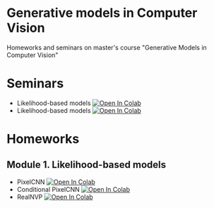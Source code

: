 # Generative models in Computer Vision

Homeworks and seminars on master's course "Generative Models in Computer Vision"

# Seminars

- Likelihood-based models [![Open In Colab](https://colab.research.google.com/assets/colab-badge.svg)](https://colab.research.google.com/github/a4-edu/course_gmcv/blob/hw1/module1-likelihood/seminar.ipynb)
- Likelihood-based models [![Open In Colab](https://colab.research.google.com/assets/colab-badge.svg)](https://colab.research.google.com/github/a4-edu/course_gmcv/blob/hw2/module2-vae/seminar_vae.ipynb)

# Homeworks

## Module 1. Likelihood-based models

- PixelCNN [![Open In Colab](https://colab.research.google.com/assets/colab-badge.svg)](https://colab.research.google.com/github/a4-edu/course_gmcv/blob/hw1/module1-likelihood/pixelcnn.ipynb)
- Conditional PixelCNN [![Open In Colab](https://colab.research.google.com/assets/colab-badge.svg)](https://colab.research.google.com/github/a4-edu/course_gmcv/blob/hw1/module1-likelihood/conditional_pixelcnn.ipynb)
- RealNVP [![Open In Colab](https://colab.research.google.com/assets/colab-badge.svg)](https://colab.research.google.com/github/a4-edu/course_gmcv/blob/hw1/module1-likelihood/realnvp.ipynb)
